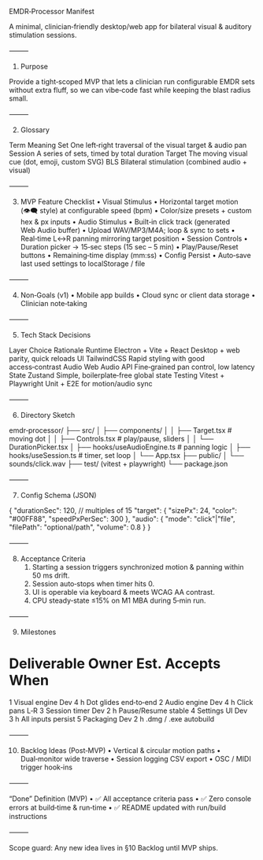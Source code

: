 EMDR‑Processor Manifest

A minimal, clinician‑friendly desktop/web app for bilateral visual & auditory stimulation sessions.

⸻

1. Purpose

Provide a tight‑scoped MVP that lets a clinician run configurable EMDR sets without extra fluff, so we can vibe‑code fast while keeping the blast radius small.

⸻

2. Glossary

Term	Meaning
Set	One left‑right traversal of the visual target & audio pan
Session	A series of sets, timed by total duration
Target	The moving visual cue (dot, emoji, custom SVG)
BLS	Bilateral stimulation (combined audio + visual)



⸻

3. MVP Feature Checklist
	•	Visual Stimulus
	•	Horizontal target motion (👁️‍🗨️  style) at configurable speed (bpm)
	•	Color/size presets + custom hex & px inputs
	•	Audio Stimulus
	•	Built‑in click track (generated Web Audio buffer)
	•	Upload WAV/MP3/M4A; loop & sync to sets
	•	Real‑time L↔R panning mirroring target position
	•	Session Controls
	•	Duration picker → 15‑sec steps (15 sec – 5 min)
	•	Play/Pause/Reset buttons
	•	Remaining‑time display (mm:ss)
	•	Config Persist
	•	Auto‑save last used settings to localStorage / file

⸻

4. Non‑Goals (v1)
	•	Mobile app builds
	•	Cloud sync or client data storage
	•	Clinician note‑taking

⸻

5. Tech Stack Decisions

Layer	Choice	Rationale
Runtime	Electron + Vite + React	Desktop + web parity, quick reloads
UI	TailwindCSS	Rapid styling with good access‑contrast
Audio	Web Audio API	Fine‑grained pan control, low latency
State	Zustand	Simple, boilerplate‑free global state
Testing	Vitest + Playwright	Unit + E2E for motion/audio sync



⸻

6. Directory Sketch

emdr‑processor/
├── src/
│   ├── components/
│   │   ├── Target.tsx          # moving dot
│   │   ├── Controls.tsx        # play/pause, sliders
│   │   └── DurationPicker.tsx
│   ├── hooks/useAudioEngine.ts # panning logic
│   ├── hooks/useSession.ts     # timer, set loop
│   └── App.tsx
├── public/
│   └── sounds/click.wav
├── test/ (vitest + playwright)
└── package.json



⸻

7. Config Schema (JSON)

{
  "durationSec": 120,          // multiples of 15
  "target": {
    "sizePx": 24,
    "color": "#00FF88",
    "speedPxPerSec": 300
  },
  "audio": {
    "mode": "click"|"file",
    "filePath": "optional/path",
    "volume": 0.8
  }
}



⸻

8. Acceptance Criteria
	1.	Starting a session triggers synchronized motion & panning within 50 ms drift.
	2.	Session auto‑stops when timer hits 0.
	3.	UI is operable via keyboard & meets WCAG AA contrast.
	4.	CPU steady‑state ≤15% on M1 MBA during 5‑min run.

⸻

9. Milestones

#	Deliverable	Owner	Est.	Accepts When
1	Visual engine	Dev	4 h	Dot glides end‑to‑end
2	Audio engine	Dev	4 h	Click pans L‑R
3	Session timer	Dev	2 h	Pause/Resume stable
4	Settings UI	Dev	3 h	All inputs persist
5	Packaging	Dev	2 h	.dmg / .exe autobuild



⸻

10. Backlog Ideas (Post‑MVP)
	•	Vertical & circular motion paths
	•	Dual‑monitor wide traverse
	•	Session logging CSV export
	•	OSC / MIDI trigger hook‑ins

⸻

“Done” Definition (MVP)
	•	✅ All acceptance criteria pass
	•	✅ Zero console errors at build‑time & run‑time
	•	✅ README updated with run/build instructions

⸻

Scope guard: Any new idea lives in §10 Backlog until MVP ships.